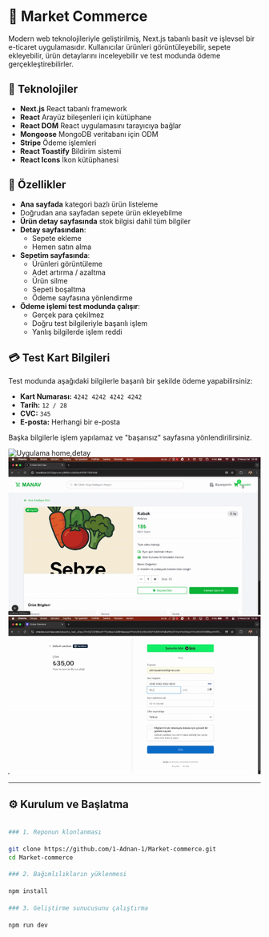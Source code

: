 # 🛒 Market Commerce

Modern web teknolojileriyle geliştirilmiş, Next.js tabanlı basit ve işlevsel bir e-ticaret uygulamasıdır. Kullanıcılar ürünleri görüntüleyebilir, sepete ekleyebilir, ürün detaylarını inceleyebilir ve test modunda ödeme gerçekleştirebilirler.

## 📌 Teknolojiler

- **Next.js** React tabanlı framework
- **React** Arayüz bileşenleri için kütüphane
- **React DOM** React uygulamasını tarayıcıya bağlar
- **Mongoose** MongoDB veritabanı için ODM
- **Stripe** Ödeme işlemleri
- **React Toastify** Bildirim sistemi
- **React Icons** İkon kütüphanesi

## 🚀 Özellikler

- **Ana sayfada** kategori bazlı ürün listeleme
- Doğrudan ana sayfadan sepete ürün ekleyebilme
- **Ürün detay sayfasında** stok bilgisi dahil tüm bilgiler
- **Detay sayfasından**:
  - Sepete ekleme
  - Hemen satın alma
- **Sepetim sayfasında**:
  - Ürünleri görüntüleme
  - Adet artırma / azaltma
  - Ürün silme
  - Sepeti boşaltma
  - Ödeme sayfasına yönlendirme
- **Ödeme işlemi test modunda çalışır**:
  - Gerçek para çekilmez
  - Doğru test bilgileriyle başarılı işlem
  - Yanlış bilgilerde işlem reddi

## 💳 Test Kart Bilgileri

Test modunda aşağıdaki bilgilerle başarılı bir şekilde ödeme yapabilirsiniz:

- **Kart Numarası:** `4242 4242 4242 4242`
- **Tarih:** `12 / 28`
- **CVC:** `345`
- **E-posta:** Herhangi bir e-posta

Başka bilgilerle işlem yapılamaz ve "başarısız" sayfasına yönlendirilirsiniz.

![Uygulama home,detay](/public/home.gif)![Uygulama Sepet](/public/basket.gif)![Uygulama Ödeme](/public/pay.gif)

---

## ⚙️ Kurulum ve Başlatma

```bash

### 1. Reponun klonlanması

git clone https://github.com/1-Adnan-1/Market-commerce.git
cd Market-commerce

### 2. Bağımlılıkların yüklenmesi

npm install

### 3. Geliştirme sunucusunu çalıştırma

npm run dev
```
